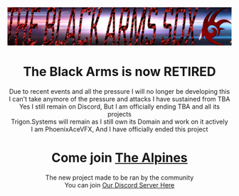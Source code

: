 <div align='center'>
<img src="tba.png" />  

# The Black Arms is now RETIRED  
Due to recent events and all the pressure I will no longer be developing this  
I can't take anymore of the pressure and attacks I have sustained from TBA  
Yes I still remain on Discord, But I am officially ending TBA and all its projects  
Trigon.Systems will remain as I still own its Domain and work on it actively   
I am PhoenixAceVFX, And I have officially ended this project  

# Come join [The Alpines](https://github.com/The-Alpines)  
The new project made to be ran by the community  
You can join [Our Discord Server Here](https://go.trigon.systems/Discord)
</div>
